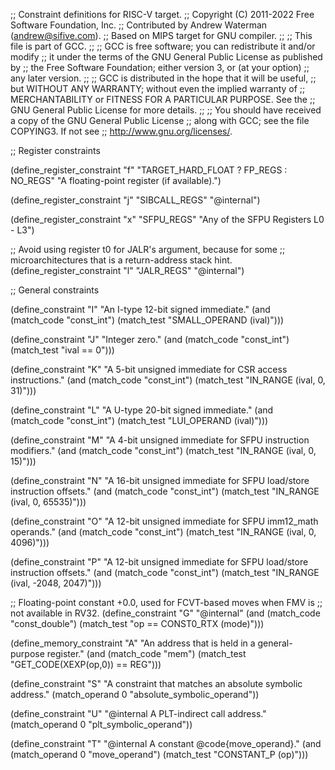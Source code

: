 ;; Constraint definitions for RISC-V target.
;; Copyright (C) 2011-2022 Free Software Foundation, Inc.
;; Contributed by Andrew Waterman (andrew@sifive.com).
;; Based on MIPS target for GNU compiler.
;;
;; This file is part of GCC.
;;
;; GCC is free software; you can redistribute it and/or modify
;; it under the terms of the GNU General Public License as published by
;; the Free Software Foundation; either version 3, or (at your option)
;; any later version.
;;
;; GCC is distributed in the hope that it will be useful,
;; but WITHOUT ANY WARRANTY; without even the implied warranty of
;; MERCHANTABILITY or FITNESS FOR A PARTICULAR PURPOSE.  See the
;; GNU General Public License for more details.
;;
;; You should have received a copy of the GNU General Public License
;; along with GCC; see the file COPYING3.  If not see
;; <http://www.gnu.org/licenses/>.

;; Register constraints

(define_register_constraint "f" "TARGET_HARD_FLOAT ? FP_REGS : NO_REGS"
  "A floating-point register (if available).")

(define_register_constraint "j" "SIBCALL_REGS"
  "@internal")

(define_register_constraint "x" "SFPU_REGS"
  "Any of the SFPU Registers L0 - L3")

;; Avoid using register t0 for JALR's argument, because for some
;; microarchitectures that is a return-address stack hint.
(define_register_constraint "l" "JALR_REGS"
  "@internal")

;; General constraints

(define_constraint "I"
  "An I-type 12-bit signed immediate."
  (and (match_code "const_int")
       (match_test "SMALL_OPERAND (ival)")))

(define_constraint "J"
  "Integer zero."
  (and (match_code "const_int")
       (match_test "ival == 0")))

(define_constraint "K"
  "A 5-bit unsigned immediate for CSR access instructions."
  (and (match_code "const_int")
       (match_test "IN_RANGE (ival, 0, 31)")))

(define_constraint "L"
  "A U-type 20-bit signed immediate."
  (and (match_code "const_int")
       (match_test "LUI_OPERAND (ival)")))

(define_constraint "M"
  "A 4-bit unsigned immediate for SFPU instruction modifiers."
  (and (match_code "const_int")
       (match_test "IN_RANGE (ival, 0, 15)")))

(define_constraint "N"
  "A 16-bit unsigned immediate for SFPU load/store instruction offsets."
  (and (match_code "const_int")
       (match_test "IN_RANGE (ival, 0, 65535)")))

(define_constraint "O"
  "A 12-bit unsigned immediate for SFPU imm12_math operands."
  (and (match_code "const_int")
       (match_test "IN_RANGE (ival, 0, 4096)")))

(define_constraint "P"
  "A 12-bit unsigned immediate for SFPU load/store instruction offsets."
  (and (match_code "const_int")
       (match_test "IN_RANGE (ival, -2048, 2047)")))

;; Floating-point constant +0.0, used for FCVT-based moves when FMV is
;; not available in RV32.
(define_constraint "G"
  "@internal"
  (and (match_code "const_double")
       (match_test "op == CONST0_RTX (mode)")))

(define_memory_constraint "A"
  "An address that is held in a general-purpose register."
  (and (match_code "mem")
       (match_test "GET_CODE(XEXP(op,0)) == REG")))

(define_constraint "S"
  "A constraint that matches an absolute symbolic address."
  (match_operand 0 "absolute_symbolic_operand"))

(define_constraint "U"
  "@internal
   A PLT-indirect call address."
  (match_operand 0 "plt_symbolic_operand"))

(define_constraint "T"
  "@internal
   A constant @code{move_operand}."
  (and (match_operand 0 "move_operand")
       (match_test "CONSTANT_P (op)")))
